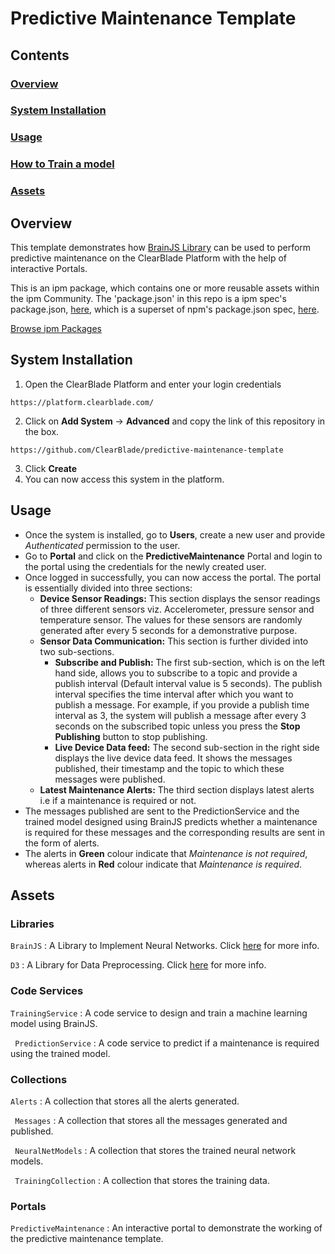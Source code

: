 # Predictive Maintenance Template

## Contents

### [Overview](#overview-1)
### [System Installation](#system-installation)
### [Usage](#usage-1)
### [How to Train a model](how-to-train-a-model-1)
### [Assets](#assets-1)

## Overview

This template demonstrates how [BrainJS Library](https://github.com/ClearBlade/brain-js) can be used to perform predictive maintenance on the ClearBlade Platform with the help of interactive Portals.

This is an ipm package, which contains one or more reusable assets within the ipm Community. The 'package.json' in this repo is a ipm spec's package.json, [here](https://docs.clearblade.com/v/3/6-ipm/spec), which is a superset of npm's package.json spec, [here](https://docs.npmjs.com/files/package.json).

[Browse ipm Packages](https://ipm.clearblade.com)

## System Installation

1. Open the ClearBlade Platform and enter your login credentials
```
https://platform.clearblade.com/
```
2. Click on **Add System** -> **Advanced** and copy the link of this repository in the box.
```
https://github.com/ClearBlade/predictive-maintenance-template
```
3. Click **Create**
4. You can now access this system in the platform.

## Usage
- Once the system is installed, go to **Users**, create a new user and provide *Authenticated* permission to the user.
- Go to **Portal** and click on the **PredictiveMaintenance** Portal and login to the portal using the credentials for the newly created user.
- Once logged in successfully, you can now access the portal. The portal is essentially divided into three sections:
  - **Device Sensor Readings:** This section displays the sensor readings of three different sensors viz. Accelerometer, pressure sensor and temperature sensor. The values for these sensors are randomly generated after every 5 seconds for a demonstrative purpose.
  - **Sensor Data Communication:** This section is further divided into two sub-sections. 
    - **Subscribe and Publish:** The first sub-section, which is on the left hand side, allows you to subscribe to a topic and provide a publish interval (Default interval value is 5 seconds). The publish interval specifies the time interval after which you want to publish a message. For example, if you provide a publish time interval as 3, the system will publish a message after every 3 seconds on the subscribed topic unless you press the **Stop Publishing** button to stop publishing. 
    - **Live Device Data feed:** The second sub-section in the right side displays the live device data feed. It shows the messages published, their timestamp and the topic to which these messages were published.
  - **Latest Maintenance Alerts:** The third section displays latest alerts i.e if a maintenance is required or not.
- The messages published are sent to the PredictionService and the trained model designed using BrainJS predicts whether a maintenance is required for these messages and the corresponding results are sent in the form of alerts. 
- The alerts in **Green** colour indicate that *Maintenance is not required*, whereas alerts in **Red** colour indicate that *Maintenance is required*.

## Assets

### Libraries 

``` BrainJS ``` : A Library to Implement Neural Networks. Click [here](https://github.com/ClearBlade/brain-js) for more info.

``` D3 ``` : A Library for Data Preprocessing. Click [here](https://github.com/d3/d3/blob/master/API.md) for more info.

### Code Services

``` TrainingService ``` : A code service to design and train a machine learning model using BrainJS.

``` PredictionService``` : A code service to predict if a maintenance is required using the trained model.

### Collections

``` Alerts ``` : A collection that stores all the alerts generated.

``` Messages``` : A collection that stores all the messages generated and published.

``` NeuralNetModels``` : A collection that stores the trained neural network models.

``` TrainingCollection``` : A collection that stores the training data.

### Portals

``` PredictiveMaintenance ``` : An interactive portal to demonstrate the working of the predictive maintenance template.
